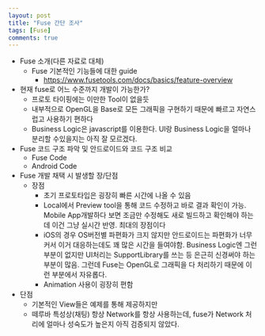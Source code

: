 ```yaml
---
layout: post
title: "Fuse 간단 조사"
tags: [Fuse]
comments: true
---
```


- Fuse 소개(다른 자료로 대체)
  - Fuse 기본적인 기능들에 대한 guide
    - https://www.fusetools.com/docs/basics/feature-overview
- 현재 fuse로 어느 수준까지 개발이 가능한가?
  - 프로토 타이핑에는 이만한 Tool이 없을듯
  - 내부적으로 OpenGL을 Base로 모든 그래픽을 구현하기 때문에 빠르고 자연스럽고 사용하기 편하다
  - Business Logic은 javascript를 이용한다. UI랑 Business Logic을 얼마나 분리할 수있을지는 아직 잘 모르겠다.
- Fuse 코드 구조 파악 및 안드로이드와 코드 구조 비교
  - Fuse Code
  - Android Code
- Fuse 개발 채택 시 발생할 장/단점
  - 장점
    - 초기 프로토타입은 굉장히 빠른 시간에 나올 수 있음
    - Local에서 Preview tool을 통해 코드 수정하고 바로 결과 확인이 가능. Mobile App개발하다 보면 조금만 수정해도 새로 빌드하고 확인해야 하는데 이건 그냥 실시간 반영. 최대의 장점이다
    - iOS의 경우 OS버전별 파편화가 크지 않지만 안드로이드는 파편화가 너무 커서 이거 대응하는데도 꽤 많은 시간을 들여야함. Business Logic엔 그런 부분이 없지만 UI처리는 SupportLibrary를 쓰는 등 은근히 신경써야 하는 부분이 많음. 그런데 Fuse는 OpenGL로 그래픽을 다 처리하기 때문에 이런 부분에서 자유롭다.
    - Animation 사용이 굉장히 편함
- 단점
  - 기본적인 View들은 예제를 통해 제공하지만
  - 떼루바 특성상(채팅) 항상 Network를 항상 사용하는데, fuse가 Network 처리에 얼마나 성숙도가 높은지 아직 검증되지 않았다.

